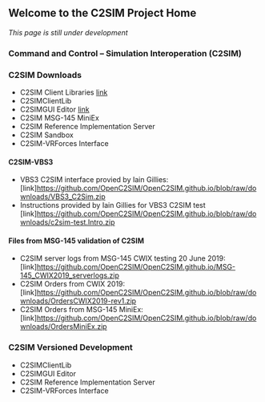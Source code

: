 ## Welcome to the C2SIM Project Home

_This page is still under development_

### Command and Control – Simulation Interoperation (C2SIM)

### C2SIM Downloads
- C2SIM Client Libraries [link](https://github.com/OpenC2SIM/c2sim/example)
- C2SIMClientLib
- C2SIMGUI Editor [link](https://github.com/OpenC2SIM/OpenC2SIM.github.io/raw/master/downloads/C2SIMGUIv2.8.8.zip)
- C2SIM MSG-145 MiniEx
- C2SIM Reference Implementation Server
- C2SIM Sandbox
- C2SIM-VRForces Interface
#### C2SIM-VBS3
- VBS3 C2SIM interface provied by Iain Gillies:
    [link]https://github.com/OpenC2SIM/OpenC2SIM.github.io/blob/raw/downloads/VBS3_C2Sim.zip
- Instructions provided by Iain Gillies for VBS3 C2SIM test
    [link]https://github.com/OpenC2SIM/OpenC2SIM.github.io/blob/raw/downloads/c2sim-test.Intro.zip
#### Files from MSG-145 validation of C2SIM
- C2SIM server logs from MSG-145 CWIX testing 20 June 2019:
    [link]https://github.com/OpenC2SIM/OpenC2SIM.github.io/MSG-145_CWIX2019_serverlogs.zip
- C2SIM Orders from CWIX 2019:
    [link]https://github.com/OpenC2SIM/OpenC2SIM.github.io/blob/raw/downloads/OrdersCWIX2019-rev1.zip
- C2SIM Orders from MSG-145 MiniEx:
    [link]https://github.com/OpenC2SIM/OpenC2SIM.github.io/blob/raw/downloads/OrdersMiniEx.zip

### C2SIM Versioned Development
- C2SIMClientLib
- C2SIMGUI Editor
- C2SIM Reference Implementation Server
- C2SIM-VRForces Interface

